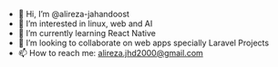 - 👋 Hi, I’m @alireza-jahandoost
- 👀 I’m interested in linux, web and AI
- 🌱 I’m currently learning React Native
- 💞️ I’m looking to collaborate on web apps specially Laravel Projects
- 📫 How to reach me: alireza.jhd2000@gmail.com

<!---
alireza-jahandoost/alireza-jahandoost is a ✨ special ✨ repository because its `README.md` (this file) appears on your GitHub profile.
You can click the Preview link to take a look at your changes.
--->

